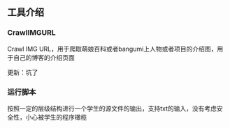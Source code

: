 ## 工具介绍

### CrawlIMGURL

Crawl IMG URL，用于爬取萌娘百科或者bangumi上人物或者项目的介绍图，用于自己的博客的介绍页面

更新：坑了

### 运行脚本

按照一定的层级结构进行一个学生的源文件的输出，支持txt的输入，没有考虑安全性，小心被学生的程序橄榄